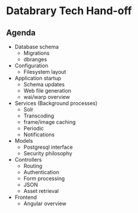 # Databrary Tech Hand-off

## Agenda

- Database schema
	- Migrations
	- dbranges
- Configuration
	- Filesystem layout
- Application startup
	- Schema updates
	- Web file generation
	- wai/warp overview
- Services (Background processes)
	- Solr
	- Transcoding
	- frame/image caching
	- Periodic
	- Notifications
- Models
	- Postgresql interface
	- Security philosophy
- Controllers
	- Routing
	- Authentication
	- Form processing
	- JSON
	- Asset retrieval
- Frontend
	- Angular overview
